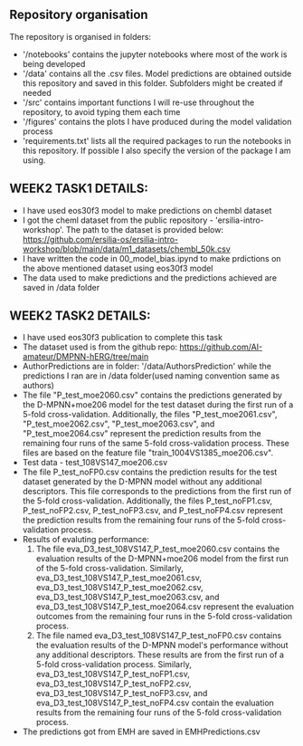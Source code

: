 ## Repository organisation
The repository is organised in folders:
- '/notebooks' contains the jupyter notebooks where most of the work is being developed
- '/data' contains all the .csv files. Model predictions are obtained outside this repository and saved in this folder. Subfolders might be created if needed
- '/src' contains important functions I will re-use throughout the repository, to avoid typing them each time
- '/figures' contains the plots I have produced during the model validation process
- 'requirements.txt' lists all the required packages to run the notebooks in this repository. If possible I also specify the version of the package I am using.

## WEEK2 TASK1 DETAILS:
- I have used eos30f3 model to make predictions on chembl dataset
- I got the cheml dataset from the public repository - 'ersilia-intro-workshop'. The path to the dataset is provided below:
  https://github.com/ersilia-os/ersilia-intro-workshop/blob/main/data/m1_datasets/chembl_50k.csv
- I have written the code in 00_model_bias.ipynd to make prdictions on the above mentioned dataset using eos30f3 model
- The data used to make predictions and the predictions achieved are saved in /data folder

## WEEK2 TASK2 DETAILS:
- I have used eos30f3 publication to complete this task
- The dataset used is from the github repo: https://github.com/AI-amateur/DMPNN-hERG/tree/main
- AuthorPredictions are in folder: '/data/AuthorsPrediction' while the predictions I ran are in /data folder(used naming convention same as authors)
- The file "P_test_moe2060.csv" contains the predictions generated by the D-MPNN+moe206 model for the test dataset during the first run of a 5-fold    cross-validation. Additionally, the files "P_test_moe2061.csv", "P_test_moe2062.csv", "P_test_moe2063.csv", and "P_test_moe2064.csv" represent the   prediction results from the remaining four runs of the same 5-fold cross-validation process. These files are based on the feature file
  "train_1004VS1385_moe206.csv".
- Test data - test_108VS147_moe206.csv
- The file P_test_noFP0.csv contains the prediction results for the test dataset generated by the D-MPNN model without any additional descriptors.     This file corresponds to the predictions from the first run of the 5-fold cross-validation. Additionally, the files P_test_noFP1.csv,
  P_test_noFP2.csv, P_test_noFP3.csv, and P_test_noFP4.csv represent the prediction results from the remaining four runs of the 5-fold cross-validation process.
- Results of evaluting performance:
   1) The file eva_D3_test_108VS147_P_test_moe2060.csv contains the evaluation results of the D-MPNN+moe206 model from the first run of the 5-fold
     cross-validation. Similarly, eva_D3_test_108VS147_P_test_moe2061.csv, eva_D3_test_108VS147_P_test_moe2062.csv,
     eva_D3_test_108VS147_P_test_moe2063.csv, and eva_D3_test_108VS147_P_test_moe2064.csv represent the evaluation outcomes from the remaining four
     runs in the 5-fold cross-validation process.
   2) The file named eva_D3_test_108VS147_P_test_noFP0.csv contains the evaluation results of the D-MPNN model's performance without any additional
     descriptors. These results are from the first run of a 5-fold cross-validation process.
     Similarly, eva_D3_test_108VS147_P_test_noFP1.csv, eva_D3_test_108VS147_P_test_noFP2.csv, eva_D3_test_108VS147_P_test_noFP3.csv, and
     eva_D3_test_108VS147_P_test_noFP4.csv contain the evaluation results from the remaining four runs of the 5-fold cross-validation process.
- The predictions got from EMH are saved in EMHPredictions.csv